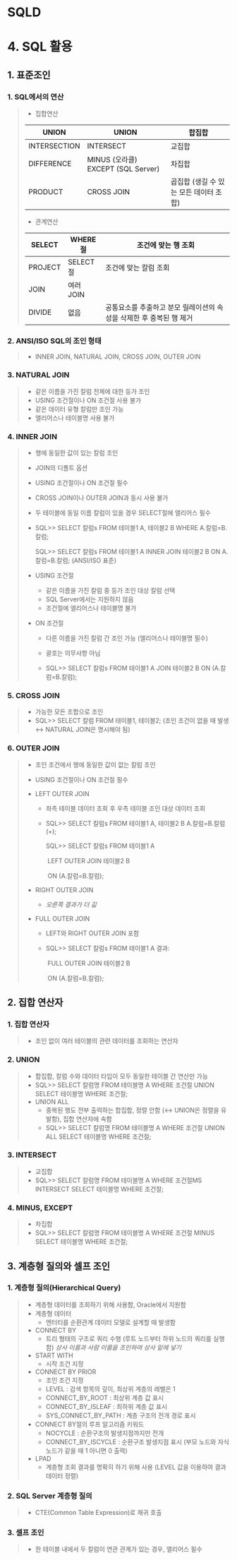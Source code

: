 # SQLD

# 4. **SQL** 활용

## 1. 표준조인

### 1. SQL에서의 연산

> - 집합연산
>
> | UNION        | UNION                               | 합집합                                  |
> | ------------ | ----------------------------------- | --------------------------------------- |
> | INTERSECTION | INTERSECT                           | 교집합                                  |
> | DIFFERENCE   | MINUS (오라클)  EXCEPT (SQL Server) | 차집합                                  |
> | PRODUCT      | CROSS  JOIN                         | 곱집합 (생길 수  있는 모든 데이터 조합) |
>
> - 관계연산
>
> | SELECT  | WHERE절   | 조건에 맞는 행 조회                                          |
> | ------- | --------- | ------------------------------------------------------------ |
> | PROJECT | SELECT절  | 조건에 맞는 칼럼 조회                                        |
> | JOIN    | 여러 JOIN |                                                              |
> | DIVIDE  | 없음      | 공통요소를 추출하고 분모 릴레이션의 속성을 삭제한 후 중복된  행 제거 |

### 2. ANSI/ISO SQL의 조인 형태

> - INNER JOIN, NATURAL JOIN, CROSS JOIN, OUTER JOIN

### 3. NATURAL JOIN

> - 같은 이름을 가진 칼럼 전체에 대한 등가 조인
> - USING 조건절이나 ON 조건절 사용 불가
> - 같은 데이터 유형 칼럼만 조인 가능
> - 앨리어스나 테이블명 사용 불가

### 4. INNER JOIN

> - 행에 동일한 값이 있는 칼럼 조인
>
> - JOIN의 디폴트 옵션
>
> - USING 조건절이나 ON 조건절 필수
>
> - CROSS JOIN이나 OUTER JOIN과 동시 사용 불가
>
> - 두 테이블에 동일 이름 칼럼이 있을 경우 SELECT절에 앨리어스 필수
>
> - SQL>> SELECT 칼럼s FROM 테이블1 A, 테이블2 B WHERE A.칼럼=B.칼럼;
>
>   SQL>> SELECT 칼럼s FROM 테이블1 A INNER JOIN 테이블2 B ON A.칼럼=B.칼럼; (ANSI/ISO 표준)
>
> - USING 조건절
>
>   - 같은 이름을 가진 칼럼 중 등가 조인 대상 칼럼 선택
>   - SQL Server에서는 지원하지 않음
>   - 조건절에 앨리어스나 테이블명 불가
>
> - ON 조건절
>
>   - 다른 이름을 가진 칼럼 간 조인 가능 (앨리어스나 테이블명 필수)
>   - 괄호는 의무사항 아님
>
>   - SQL>> SELECT 칼럼s FROM 테이블1 A JOIN 테이블2 B ON (A.칼럼=B.칼럼);

### 5. CROSS JOIN

> - 가능한 모든 조합으로 조인
> - SQL>> SELECT 칼럼 FROM 테이블1, 테이블2; (조인 조건이 없을 때 발생 ↔ NATURAL JOIN은 명시해야 됨)

### 6. OUTER JOIN

> - 조인 조건에서 행에 동일한 값이 없는 칼럼 조인
>
> - USING 조건절이나 ON 조건절 필수
>
> - LEFT OUTER JOIN
>
>   - 좌측 테이블 데이터 조회 후 우측 테이블 조인 대상 데이터 조회
>
>   - SQL>> SELECT 칼럼s FROM 테이블1 A, 테이블2 B A.칼럼=B.칼럼(+);
>
>     SQL>> SELECT 칼럼s FROM 테이블1 A
>
>     ​			LEFT OUTER JOIN 테이블2 B
>
>     ​			ON (A.칼럼=B.칼럼);
>
> - RIGHT OUTER JOIN
>
>   - *오른쪽 결과가 더 긺*
>
> - FULL OUTER JOIN
>
>   - LEFT와 RIGHT OUTER JOIN 포함
>
>   - SQL>> SELECT 칼럼s FROM 테이블1 A          결과:
>
>     ​			FULL OUTER JOIN 테이블2 B
>
>     ​			ON (A.칼럼=B.칼럼);

## 2. 집합 연산자

### 1. 집합 연산자

> - 조인 없이 여러 테이블의 관련 데이터를 조회하는 연산자

### 2. UNION

> - 합집합, 칼럼 수와 데이터 타입이 모두 동일한 테이블 간 연산만 가능
> - SQL>> SELECT 칼럼명 FROM 테이블명 A WHERE 조건절 UNION SELECT 테이블명 WHERE 조건절;
> - UNION ALL
>   - 중복된 행도 전부 출력하는 합집합, 정렬 안함 (↔ UNION은 정렬을 유발함), 집합 연산자에 속함
>   - SQL>> SELECT 칼럼명 FROM 테이블명 A WHERE 조건절 UNION ALL SELECT 테이블명 WHERE 조건절;

### 3. INTERSECT

> - 교집합
> - SQL>> SELECT 칼럼명 FROM 테이블명 A WHERE 조건절MS INTERSECT SELECT 테이블명 WHERE 조건절;

### 4. MINUS, EXCEPT

> - 차집합
> - SQL>> SELECT 칼럼명 FROM 테이블명 A WHERE 조건절 MINUS SELECT 테이블명 WHERE 조건절;

## 3. 계층형 질의와 셀프 조인

### 1. 계층형 질의(Hierarchical Query)

> - 계층형 데이터를 조회하기 위해 사용함, Oracle에서 지원함
> - 계층형 데이터
>   - 엔터티를 순환관계 데이터 모델로 설계할 때 발생함
> - CONNECT BY
>   - 트리 형태의 구조로 쿼리 수행 (루트 노드부터 하위 노드의 쿼리를 실행함) *상사 이름과 사람 이름을 조인하여 상사 밑에 넣기*
> - START WITH
>   - 시작 조건 지정
> - CONNECT BY PRIOR
>   - 조인 조건 지정
>   - LEVEL : 검색 항목의 깊이, 최상위 계층의 레벨은 1
>   - CONNECT_BY_ROOT : 최상위 계층 값 표시
>   - CONNECT_BY_ISLEAF : 최하위 계층 값 표시
>   - SYS_CONNECT_BY_PATH : 계층 구조의 전개 경로 표시
> - CONNECT BY절의 루프 알고리즘 키워드
>   - NOCYCLE : 순환구조의 발생지점까지만 전개
>   - CONNECT_BY_ISCYCLE : 순환구조 발생지점 표시 (부모 노드와 자식 노드가 같을 때 1 아니면 0 출력)
> - LPAD
>   - 계층형 조회 결과를 명확히 하기 위해 사용 (LEVEL 값을 이용하여 결과 데이터 정렬)

### 2. SQL Server 계층형 질의

> - CTE(Common Table Expression)로 재귀 호출

### 3. 셀프 조인

> - 한 테이블 내에서 두 칼럼이 연관 관계가 있는 경우, 앨리어스 필수

